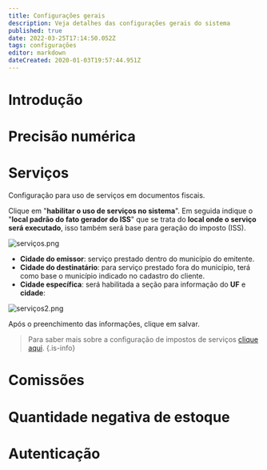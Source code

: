 ```yaml
---
title: Configurações gerais
description: Veja detalhes das configurações gerais do sistema
published: true
date: 2022-03-25T17:14:50.052Z
tags: configurações
editor: markdown
dateCreated: 2020-01-03T19:57:44.951Z
---
```


# Introdução

# Precisão numérica

# Serviços

Configuração para uso de serviços em documentos fiscais.

Clique em "**habilitar o uso de serviços no sistema**".
Em seguida indique o "**local padrão do fato gerador do ISS**" que se trata do **local onde o serviço será executado**, isso também será base para geração do imposto (ISS).

![serviços.png](/config/gerais/serviços.png)

- **Cidade do emissor**: serviço prestado dentro do município do emitente.
- **Cidade do destinatário**: para serviço prestado fora do município, terá como base o município indicado no cadastro do cliente.
- **Cidade específica**: será habilitada a seção para informação do **UF** e **cidade**:

![serviços2.png](/config/gerais/serviços2.png)

Após o preenchimento das informações, clique em <span class="mat-button mdi "> salvar</span>.

> Para saber mais sobre a configuração de impostos de serviços [clique aqui](/configuracoes/impostos/servicos).
{.is-info}

# Comissões

# Quantidade negativa de estoque

# Autenticação
